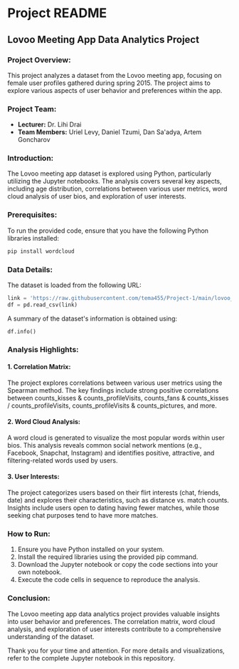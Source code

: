 # Project README

## Lovoo Meeting App Data Analytics Project

### Project Overview:

This project analyzes a dataset from the Lovoo meeting app, focusing on female user profiles gathered during spring 2015. The project aims to explore various aspects of user behavior and preferences within the app.

### Project Team:

- **Lecturer:** Dr. Lihi Drai
- **Team Members:** Uriel Levy, Daniel Tzumi, Dan Sa'adya, Artem Goncharov

### Introduction:

The Lovoo meeting app dataset is explored using Python, particularly utilizing the Jupyter notebooks. The analysis covers several key aspects, including age distribution, correlations between various user metrics, word cloud analysis of user bios, and exploration of user interests.

### Prerequisites:

To run the provided code, ensure that you have the following Python libraries installed:

```bash
pip install wordcloud
```

### Data Details:

The dataset is loaded from the following URL:

```python
link = 'https://raw.githubusercontent.com/tema455/Project-1/main/lovoo_v3_users_api-results%20(1).csv'
df = pd.read_csv(link)
```

A summary of the dataset's information is obtained using:

```python
df.info()
```

### Analysis Highlights:

#### 1. Correlation Matrix:

The project explores correlations between various user metrics using the Spearman method. The key findings include strong positive correlations between counts_kisses & counts_profileVisits, counts_fans & counts_kisses / counts_profileVisits, counts_profileVisits & counts_pictures, and more.

#### 2. Word Cloud Analysis:

A word cloud is generated to visualize the most popular words within user bios. This analysis reveals common social network mentions (e.g., Facebook, Snapchat, Instagram) and identifies positive, attractive, and filtering-related words used by users.

#### 3. User Interests:

The project categorizes users based on their flirt interests (chat, friends, date) and explores their characteristics, such as distance vs. match counts. Insights include users open to dating having fewer matches, while those seeking chat purposes tend to have more matches.

### How to Run:

1. Ensure you have Python installed on your system.
2. Install the required libraries using the provided pip command.
3. Download the Jupyter notebook or copy the code sections into your own notebook.
4. Execute the code cells in sequence to reproduce the analysis.

### Conclusion:

The Lovoo meeting app data analytics project provides valuable insights into user behavior and preferences. The correlation matrix, word cloud analysis, and exploration of user interests contribute to a comprehensive understanding of the dataset.

Thank you for your time and attention. For more details and visualizations, refer to the complete Jupyter notebook in this repository.
